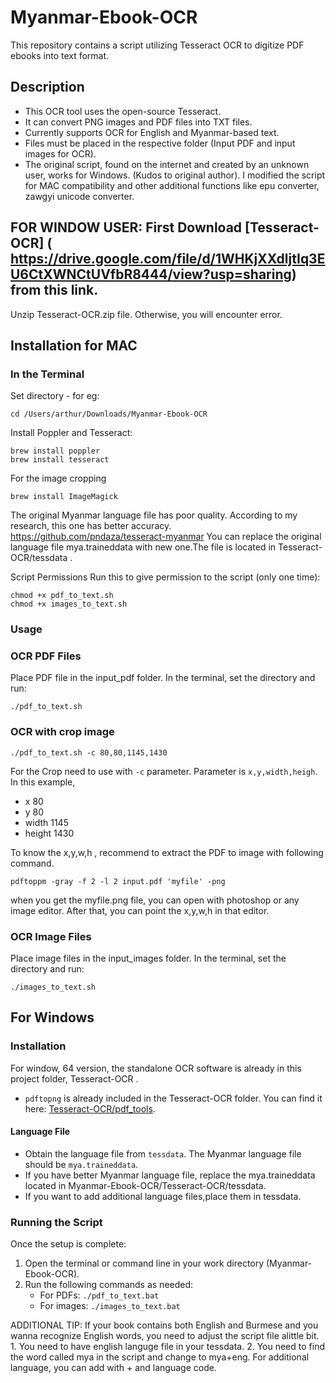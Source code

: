 # Myanmar-Ebook-OCR

This repository contains a script utilizing Tesseract OCR to digitize PDF ebooks into text format.

## Description

- This OCR tool uses the open-source Tesseract.
- It can convert PNG images and PDF files into TXT files.
- Currently supports OCR for English and Myanmar-based text.
- Files must be placed in the respective folder (Input PDF and input images for OCR).
- The original script, found on the internet and created by an unknown user, works for Windows. (Kudos to original author). I modified the script for MAC compatibility and other additional functions like epu converter, zawgyi unicode converter.

## FOR WINDOW USER: First Download [Tesseract-OCR] ( https://drive.google.com/file/d/1WHKjXXdljtIq3EU6CtXWNCtUVfbR8444/view?usp=sharing) from this link.
 Unzip Tesseract-OCR.zip file. Otherwise, you will encounter error.

## Installation for MAC

### In the Terminal

Set directory - for eg:
```
cd /Users/arthur/Downloads/Myanmar-Ebook-OCR
```
Install Poppler and Tesseract:

```
brew install poppler
brew install tesseract
```

For the image cropping

```
brew install ImageMagick
```

The original Myanmar language file has poor quality. According to my research, this one has better accuracy. https://github.com/pndaza/tesseract-myanmar
You can replace the original language file mya.traineddata with new one.The file is located in Tesseract-OCR/tessdata .


Script Permissions
Run this to give permission to the script (only one time):

```
chmod +x pdf_to_text.sh
chmod +x images_to_text.sh
```

### Usage
### OCR PDF Files

Place PDF file in the input_pdf folder.
In the terminal, set the directory and run:

```
./pdf_to_text.sh
```


### OCR with crop image

```
./pdf_to_text.sh -c 80,80,1145,1430
```

For the Crop need to use with `-c` parameter. Parameter is `x,y,width,heigh`. In this example,

   - x 80
   - y 80
   - width 1145
   - height 1430

To know the x,y,w,h , recommend to extract the PDF to image with following command.

```
pdftoppm -gray -f 2 -l 2 input.pdf 'myfile' -png
```

when you get the myfile.png file, you can open with photoshop or any image editor. After that, you can point the x,y,w,h in that editor.


### OCR Image Files
Place image files in the input_images folder.
In the terminal, set the directory and run:
```
./images_to_text.sh
```


## For Windows

### Installation



For window, 64 version, the standalone OCR software is already in this project folder, Tesseract-OCR .
- `pdftopng` is already included in the Tesseract-OCR folder. You can find it here: [Tesseract-OCR/pdf_tools](https://github.com/NChanko/Myanmar-Ebook-OCR/tree/main/Tesseract-OCR/pdf_tools).


#### Language File

- Obtain the language file from `tessdata`. The Myanmar language file should be `mya.traineddata`.
- If you have better Myanmar language file, replace the mya.traineddata located in Myanmar-Ebook-OCR/Tesseract-OCR/tessdata. 
- If you want to add additional language files,place them in tessdata.

### Running the Script

Once the setup is complete:

1. Open the terminal or command line in your work directory (Myanmar-Ebook-OCR).
2. Run the following commands as needed:
   - For PDFs: `./pdf_to_text.bat`
   - For images: `./images_to_text.bat`



ADDITIONAL TIP: If your book contains both English and Burmese and you wanna recognize English words, you need to adjust the script file alittle bit. 1. You need to have english languge file in your tessdata. 2. You need to find the word called mya in the script and change to mya+eng. For additional language, you can add with + and language code.

